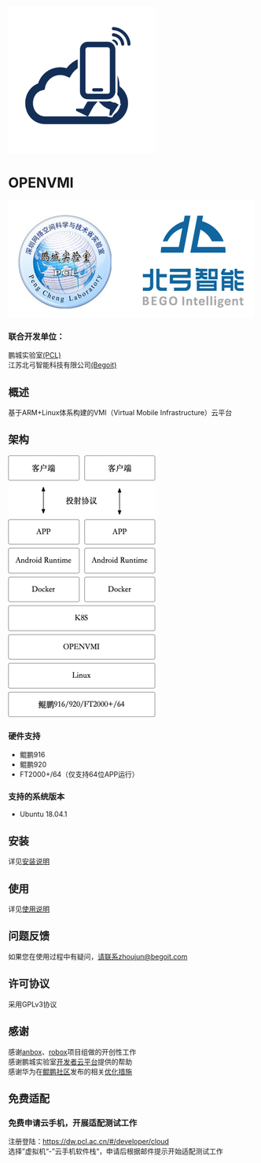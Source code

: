 ![OPENVMI](docs/img/openvmi.png)
# OPENVMI

![LOGO](docs/logo.jpg)

### 联合开发单位：
鹏城实验室[(PCL)](https://dw.pcl.ac.cn/#/home/index)  
江苏北弓智能科技有限公司[(Begoit)](http://www.begoit.com/)

## 概述
基于ARM+Linux体系构建的VMI（Virtual Mobile Infrastructure）云平台
## 架构
![OPENVMI架构](docs/img/architecture.png)
### 硬件支持
* 鲲鹏916  
* 鲲鹏920  
* FT2000+/64（仅支持64位APP运行）
### 支持的系统版本
* Ubuntu 18.04.1  
## 安装
详见[安装说明](docs/install.md)
## 使用
详见[使用说明](docs/云手机使用指导.md)
## 问题反馈
如果您在使用过程中有疑问，请联系zhoujun@begoit.com
## 许可协议
采用GPLv3协议
## 感谢
感谢[anbox](https://github.com/anbox/anbox)、[robox](https://github.com/lag-linaro/robox)项目组做的开创性工作  
感谢鹏城实验室[开发者云平台](https://dw.pcl.ac.cn/#/developer/cloud)提供的帮助  
感谢华为在[鲲鹏社区](https://bbs.huaweicloud.com/forum/forumdisplay-fid-931-orderby-lastpost-filter-typeid-typeid-829.html)发布的相关[优化措施](https://code.opensource.huaweicloud.com/Kunpeng/Native/home)
## 免费适配
### 免费申请云手机，开展适配测试工作  
注册登陆：https://dw.pcl.ac.cn/#/developer/cloud  
选择”虚拟机“-”云手机软件栈“，申请后根据邮件提示开始适配测试工作